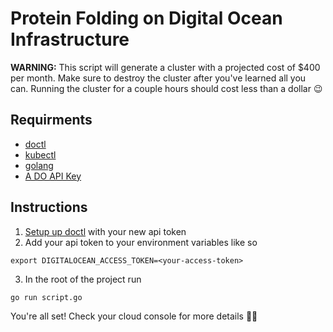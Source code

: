 # Protein Folding on Digital Ocean Infrastructure
**WARNING:** This script will generate a cluster with a projected cost of $400 per month. 
Make sure to destroy the cluster after you've learned all you can. Running the cluster for a couple hours should cost less than a dollar 😉

## Requirments
- [doctl](https://github.com/digitalocean/doctl)
- [kubectl](https://kubernetes.io/docs/tasks/tools/install-kubectl/)
- [golang](https://golang.org/dl/)
- [A DO API Key](https://www.digitalocean.com/docs/apis-clis/api/create-personal-access-token/)

## Instructions
1. [Setup up doctl](https://github.com/digitalocean/doctl#authenticating-with-digitalocean) with your new api token
2. Add your api token to your environment variables like so

```
export DIGITALOCEAN_ACCESS_TOKEN=<your-access-token>
````

3. In the root of the project run 

```
go run script.go
```

You're all set! Check your cloud console for more details 🎉🥳
